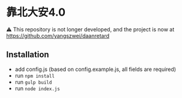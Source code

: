 # 靠北大安4.0

:warning: This repository is not longer developed, and the project is now at https://github.com/yangszwei/daanretard

## Installation

- add config.js (based on config.example.js, all fields are required)
- run `npm install`
- run `gulp build`
- run `node index.js`
